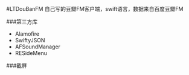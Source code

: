 #LTDouBanFM
自己写的豆瓣FM客户端，swift语言，数据来自百度豆瓣FM

###第三方库
- Alamofire
- SwiftyJSON
- AFSoundManager
- RESideMenu

###截屏
